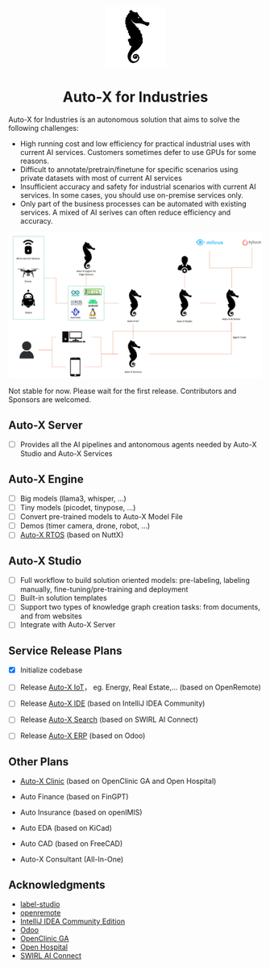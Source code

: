 <div align="center">
  <img src="assets/logo.png" height="120">
</div>
<div align="center">
  <h1>Auto-X for Industries</h1>
</div>

Auto-X for Industries is an autonomous solution that aims to solve the following challenges:

- High running cost and low efficiency for practical industrial uses with current AI services. Customers sometimes defer to use GPUs for some reasons.
- Difficult to annotate/pretrain/finetune for specific scenarios using private datasets with most of current AI services
- Insufficient accuracy and safety for industrial scenarios with current AI services. In some cases, you should use on-premise services only.
- Only part of the business processes can be automated with existing services. A mixed of AI serives can often reduce efficiency and accuracy. 

<div  align="center">
  <img src="assets/framework.png" width="800"/>
</div>

Not stable for now. Please wait for the first release.
Contributors and Sponsors are welcomed.

## Auto-X Server

- [ ] Provides all the AI pipelines and antonomous agents needed by Auto-X Studio and Auto-X Services

## Auto-X Engine

- [ ] Big models (llama3, whisper, ...)
- [ ] Tiny models (picodet, tinypose, ...)
- [ ] Convert pre-trained models to Auto-X Model File
- [ ] Demos (timer camera, drone, robot, ...)
- [ ] [Auto-X RTOS](https://github.com/HairongWu/NuttX-for-AutoX) (based on NuttX)

## Auto-X Studio

- [ ] Full workflow to build solution oriented models: pre-labeling, labeling manually, fine-tuning/pre-training and deployment
- [ ] Built-in solution templates
- [ ] Support two types of knowledge graph creation tasks: from documents, and from websites
- [ ] Integrate with Auto-X Server

## Service Release Plans

- [X] Initialize codebase

- [ ] Release [Auto-X IoT](https://github.com/HairongWu/Auto-X-IoT)， eg. Energy, Real Estate,... (based on OpenRemote)

- [ ] Release [Auto-X IDE](https://github.com/HairongWu/auto-intellij-community) (based on IntelliJ IDEA Community)

- [ ] Release [Auto-X Search](https://github.com/HairongWu/Auto-X-Search) (based on SWIRL AI Connect)

- [ ] Release [Auto-X ERP](https://github.com/HairongWu/Auto-X-ERP) (based on Odoo)

## Other Plans
- [Auto-X Clinic](https://github.com/HairongWu/AutoX-Clinic) (based on OpenClinic GA and Open Hospital)
- Auto Finance (based on FinGPT)
- Auto Insurance (based on openIMIS)
- Auto EDA (based on KiCad)
- Auto CAD (based on FreeCAD)

- Auto-X Consultant (All-In-One)

## Acknowledgments

- [label-studio](https://github.com/HumanSignal/label-studio)
- [openremote](https://github.com/openremote/openremote)
- [IntelliJ IDEA Community Edition](https://github.com/JetBrains/intellij-community)
- [Odoo](https://github.com/odoo/odoo)
- [OpenClinic GA](https://sourceforge.net/projects/open-clinic/)
- [Open Hospital](https://github.com/informatici/openhospital)
- [SWIRL AI Connect](https://github.com/swirlai/swirl-search)